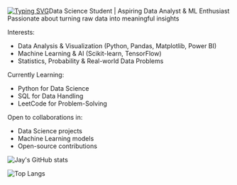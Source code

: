 [![Typing SVG](https://readme-typing-svg.demolab.com?lines=Namaste!+I'm+JK;Data+Science+Student;AI+%7C+DSA+%7C+Web;Open+Source+Contributor)](https://git.io/typing-svg)Data Science Student | Aspiring Data Analyst & ML Enthusiast Passionate about turning raw data into meaningful insights  

 Interests:  
  - Data Analysis & Visualization (Python, Pandas, Matplotlib, Power BI)  
  - Machine Learning & AI (Scikit-learn, TensorFlow)  
  - Statistics, Probability & Real-world Data Problems  

Currently Learning:  
  - Python for Data Science  
  - SQL for Data Handling  
  - LeetCode for Problem-Solving  

Open to collaborations in:  
  - Data Science projects  
  - Machine Learning models  
  - Open-source contributions  


![Jay's GitHub stats](https://github-readme-stats.vercel.app/api?username=Jayk2204&show_icons=true&include_all_commits=true&count_private=true&theme=dark)

![Top Langs](https://github-readme-stats.vercel.app/api/top-langs/?username=Jayk2204&layout=compact&theme=dark)






